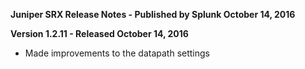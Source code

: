 **Juniper SRX Release Notes - Published by Splunk October 14, 2016**


**Version 1.2.11 - Released October 14, 2016**

* Made improvements to the datapath settings
